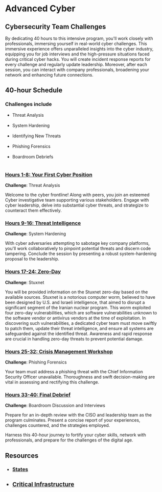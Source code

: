 <h1>Advanced Cyber</h1>

<h2>Cybersecurity Team Challenges</h2>

By dedicating 40 hours to this intensive program, you'll work closely with professionals, immersing yourself in real-world cyber challenges. This immersive experience offers unparalleled insights into the cyber industry, equipping you for job interviews and the high-pressure situations faced during critical cyber hacks. You will create incident response reports for every challenge and regularly update leadership. Moreover, after each session, you can interact with company professionals, broadening your network and enhancing future connections.


<h2>40-hour Schedule</h2>

<h3>Challenges include</h3>
<ul>
<li>Threat Analysis</li><br>
<li>System Hardening</li><br>
<li>Identifying New Threats</li><br>
<li>Phishing Forensics</li><br>
<li>Boardroom Debriefs</li><br>



  
</ul>


<h3><ins>Hours 1-8: Your First Cyber Position</ins></h3>



**Challenge**: Threat Analysis

Welcome to the cyber frontline! Along with peers, you join an esteemed Cyber investigative team supporting various stakeholders. Engage with cyber leadership, delve into substantial cyber threats, and strategize to counteract them effectively.
<br>


<h3><ins>Hours 9-16: Threat Intelligence</ins></h3>

**Challenge**:  System Hardening

With cyber adversaries attempting to sabotage key company platforms, you'll work collaboratively to pinpoint potential threats and discern code tampering. Conclude the session by presenting a robust system-hardening proposal to the leadership.
<br>



<h3><ins>Hours 17-24: Zero-Day</ins></h3>

**Challenge**: Stuxnet

<p1>You will be provided information on the Stuxnet zero-day based on the available sources. Stuxnet is a notorious computer worm, believed to have been designed by U.S. and Israeli intelligence, that aimed to disrupt a significant segment of the Iranian nuclear program. This worm exploited four zero-day vulnerabilities, which are software vulnerabilities unknown to the software vendor or antivirus vendors at the time of exploitation. In discovering such vulnerabilities, a dedicated cyber team must move swiftly to patch them, update their threat intelligence, and ensure all systems are safeguarded against the identified threat. Awareness and rapid response are crucial in handling zero-day threats to prevent potential damage.</p1>
<br>



<h3><ins>Hours 25-32: Crisis Management Workshop</ins></h3>

**Challenge**: Phishing Forensics

<p1>Your team must address a phishing threat with the Chief Information Security Officer unavailable. Thoroughness and swift decision-making are vital in assessing and rectifying this challenge.
 </p1>
<br>


<h3><ins>Hours 33-40: Final Debrief</ins></h3>

**Challenge**: Boardroom Discussion and Interviews

<p1> Prepare for an in-depth review with the CISO and leadership team as the program culminates. Present a concise report of your experiences, challenges countered, and the strategies employed. <br>

Harness this 40-hour journey to fortify your cyber skills, network with professionals, and prepare for the challenges of the digital age.
</p1>

<h2>Resources</h2>
<ul>
  <h3><li><a href="https://github.com/WorkED123/states/blob/main/README.md">States</li>
  <h3><li>Critical Infrastructure</li>
</ul>



